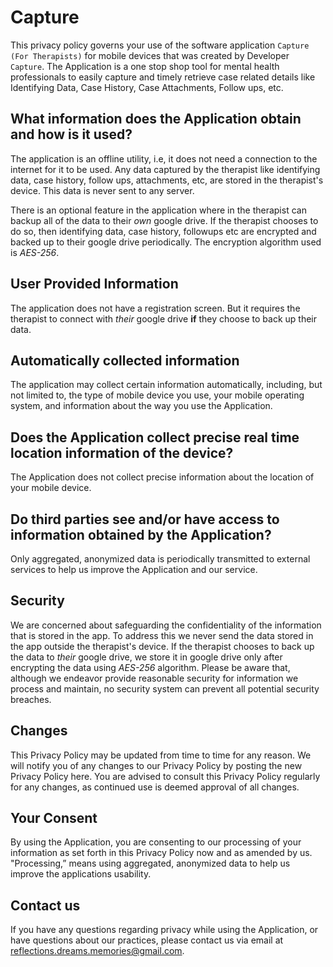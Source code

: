 # Capture

This privacy policy governs your use of the software application `Capture (For Therapists)` for mobile devices that was created by Developer `Capture`. The Application is a one stop shop tool for mental health professionals to easily capture and timely retrieve case related details like Identifying Data, Case History, Case Attachments, Follow ups, etc.
 
## What information does the Application obtain and how is it used?

The application is an offline utility, i.e, it does not need a connection to the internet for it to be used. Any data captured by the therapist like identifying data, case history, follow ups, attachments, etc, are stored in the therapist's device. This data is never sent to any server. 

There is an optional feature in the application where in the therapist can backup all of the data to their _own_ google drive. If the therapist chooses to do so, then identifying data, case history, followups etc are encrypted and backed up to their google drive periodically. The encryption algorithm used is _AES-256_.

## User Provided Information 

The application does not have a registration screen. But it requires the therapist to connect with _their_ google drive **if** they choose to back up their data.

## Automatically collected information

The application may collect certain information automatically, including, but not limited to, the type of mobile device you use, your mobile operating system, and information about the way you use the Application. 

 
## Does the Application collect precise real time location information of the device?

The Application does not collect precise information about the location of your mobile device. 

 
## Do third parties see and/or have access to information obtained by the Application?

Only aggregated, anonymized data is periodically transmitted to external services to help us improve the Application and our service.

## Security

We are concerned about safeguarding the confidentiality of the information that is stored in the app. To address this we never send the data stored in the app outside the therapist's device. If the therapist chooses to back up the data to _their_ google drive, we store it in google drive only after encrypting the data using _AES-256_ algorithm. Please be aware that, although we endeavor provide reasonable security for information we process and maintain, no security system can prevent all potential security breaches.

 
## Changes

This Privacy Policy may be updated from time to time for any reason. We will notify you of any changes to our Privacy Policy by posting the new Privacy Policy here. You are advised to consult this Privacy Policy regularly for any changes, as continued use is deemed approval of all changes.

 
## Your Consent

By using the Application, you are consenting to our processing of your information as set forth in this Privacy Policy now and as amended by us. "Processing,” means using aggregated, anonymized data to help us improve the applications usability.

 
## Contact us

If you have any questions regarding privacy while using the Application, or have questions about our practices, please contact us via email at reflections.dreams.memories@gmail.com.